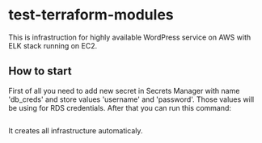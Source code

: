# test-terraform-modules
This is infrastruction for highly available WordPress service on AWS with ELK stack running on EC2.

## How to start
First of all you need to add new secret in Secrets Manager with name 'db_creds' and store values 'username' and 'password'. Those values will be using for RDS credentials. After that you can run this command:
```sh start.sh
```
It creates all infrastructure automaticaly.

